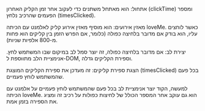 אתחול: הוא מאתחל משתנים כדי לעקוב אחר זמן הקליק האחרון (clickTime) ומספר הפעמים שהרכיב נלחץ (timesClicked).

מאזין אירועים: הוא מוסיף מאזין אירוע קליק לאלמנט עם הכיתה loveMe. כאשר לוחצים עליו, הוא בודק אם מדובר בלחיצה כפולה (כלומר, אם הפרש הזמן בין קליקים הוא פחות מ-800 אלפיות שניות).

יצירת לב: אם מדובר בלחיצה כפולה, זה יוצר סמל לב במיקום שבו המשתמש לחץ. אנימציית הלב מתווספת ל-DOM, וספירת הקליקים גדלה.

הצגת ספירת קליקים: זה מעדכן את ספירת הקליקים המוצגת (timesClicked) בכל פעם שהמשתמש לוחץ פעמיים.

למעשה, הקוד יוצר אנימציית לב בכל פעם שהמשתמש לוחץ פעמיים על אלמנט עם הכיתה loveMe. הוא גם עוקב אחר המספר הכולל של לחיצות כפולות על רכיב זה ומציג את הספירה בזמן אמת.
